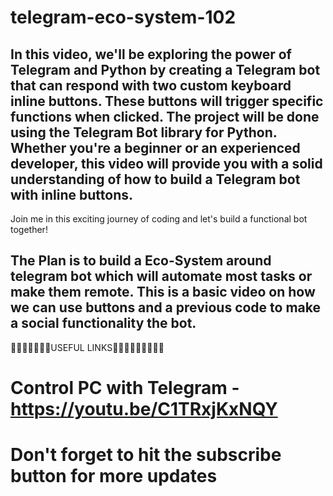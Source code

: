 # telegram-eco-system-102

## In this video, we'll be exploring the power of Telegram and Python by creating a Telegram bot that can respond with two custom keyboard inline buttons. These buttons will trigger specific functions when clicked. The project will be done using the Telegram Bot library for Python. Whether you're a beginner or an experienced developer, this video will provide you with a solid understanding of how to build a Telegram bot with inline buttons. 
Join me in this exciting journey of coding and let's build a functional bot together! 

## The Plan is to build a Eco-System around telegram bot which will automate most tasks or make them remote. This is a basic video on how we can use buttons and a previous code to make a social functionality the bot.

🔗🔗🔗🔗🔗🔗🔗USEFUL LINKS🔗🔗🔗🔗🔗🔗🔗🔗🔗
# Control PC with Telegram - https://youtu.be/C1TRxjKxNQY



# Don't forget to hit the subscribe button for more updates
